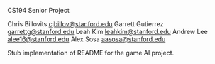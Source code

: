 CS194 Senior Project

Chris Billovits cjbillov@stanford.edu
Garrett Gutierrez garrettg@stanford.edu
Leah Kim leahkim@stanford.edu
Andrew Lee alee16@stanford.edu
Alex Sosa aasosa@stanford.edu

Stub implementation of README for the game AI project. 

